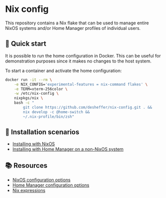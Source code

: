 # Nix config

This repository contains a Nix flake that can be used to manage entire NixOS
systems and/or Home Manager profiles of individual users.

## 🏃 Quick start

It is possible to run the home configuration in Docker. This can be useful for
demonstration purposes since it makes no changes to the host system.

To start a container and activate the home configuration:

```sh
docker run -it --rm \
    -e NIX_CONFIG='experimental-features = nix-command flakes' \
    -e TERM=xterm-256color \
    -w /etc/nix-config \
    nixpkgs/nix \
    bash -c "
        git clone https://github.com/desheffer/nix-config.git . &&
        nix develop -c @home-switch &&
        ~/.nix-profile/bin/zsh"
```

## 🔨 Installation scenarios

- [Installing with NixOS](/docs/nixos.md)
- [Installing with Home Manager on a non-NixOS system](/docs/home-manager.md)

## 📚 Resources

- [NixOS configuration options][nixos-options]
- [Home Manager configuration options][home-manager-options]
- [Nix expressions][nix-expressions]

[home-manager-options]: https://nix-community.github.io/home-manager/options.html
[nix-expressions]: https://nixos.org/manual/nix/stable/expressions/expression-language.html
[nixos-options]: https://search.nixos.org/options
